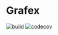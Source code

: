 # Grafex

[![build](https://img.shields.io/github/workflow/status/wlad031/grafex/Scala%20CI?style=flat-square)](https://github.com/wlad031/grafex/actions)
[![codecov](https://img.shields.io/codecov/c/github/wlad031/grafex?style=flat-square)](https://codecov.io/gh/wlad031/grafex)

